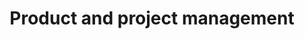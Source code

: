 ---
# This topic lives at
# https://digital.gov/topics/product-and-project-management

slug: "product-and-project-management"

# Topic Title
title: "Product and project management"

# description — keep it short and clear
summary: ""

# Weight
weight: 1
# For more information on managing topics,
# see https://github.com/GSA/digitalgov.gov/wiki
---